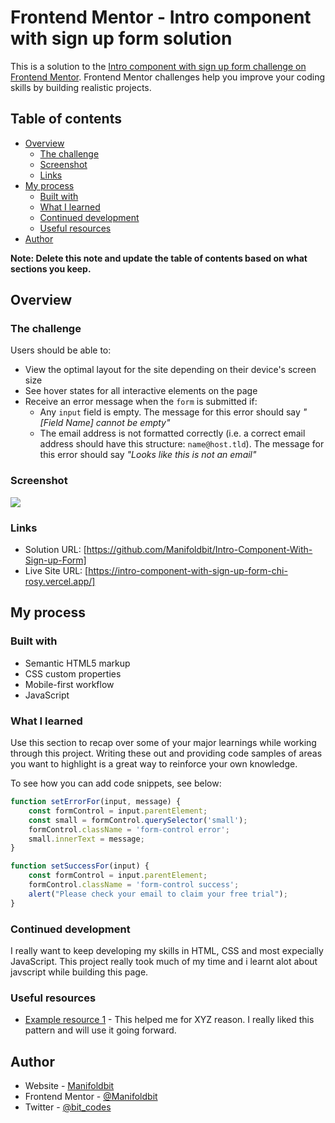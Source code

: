 # Frontend Mentor - Intro component with sign up form solution

This is a solution to the [Intro component with sign up form challenge on Frontend Mentor](https://www.frontendmentor.io/challenges/intro-component-with-signup-form-5cf91bd49edda32581d28fd1). Frontend Mentor challenges help you improve your coding skills by building realistic projects. 

## Table of contents

- [Overview](#overview)
  - [The challenge](#the-challenge)
  - [Screenshot](#screenshot)
  - [Links](#links)
- [My process](#my-process)
  - [Built with](#built-with)
  - [What I learned](#what-i-learned)
  - [Continued development](#continued-development)
  - [Useful resources](#useful-resources)
- [Author](#author)

**Note: Delete this note and update the table of contents based on what sections you keep.**

## Overview

### The challenge

Users should be able to:

- View the optimal layout for the site depending on their device's screen size
- See hover states for all interactive elements on the page
- Receive an error message when the `form` is submitted if:
  - Any `input` field is empty. The message for this error should say *"[Field Name] cannot be empty"*
  - The email address is not formatted correctly (i.e. a correct email address should have this structure: `name@host.tld`). The message for this error should say *"Looks like this is not an email"*

### Screenshot

![](./screenshot.jpg)

### Links

- Solution URL: [https://github.com/Manifoldbit/Intro-Component-With-Sign-up-Form]
- Live Site URL: [https://intro-component-with-sign-up-form-chi-rosy.vercel.app/]


## My process

### Built with

- Semantic HTML5 markup
- CSS custom properties
- Mobile-first workflow
- JavaScript

### What I learned

Use this section to recap over some of your major learnings while working through this project. Writing these out and providing code samples of areas you want to highlight is a great way to reinforce your own knowledge.

To see how you can add code snippets, see below:

```js
function setErrorFor(input, message) {
	const formControl = input.parentElement;
	const small = formControl.querySelector('small');
	formControl.className = 'form-control error';
	small.innerText = message;
}

function setSuccessFor(input) {
	const formControl = input.parentElement;
	formControl.className = 'form-control success';
	alert("Please check your email to claim your free trial");
}

```

### Continued development

I really want to keep developing my skills in HTML, CSS and most expecially JavaScript. This project really took much of my time and i learnt alot about javscript while building this page.

### Useful resources

- [Example resource 1](https://www.example.com) - This helped me for XYZ reason. I really liked this pattern and will use it going forward.


## Author

- Website - [Manifoldbit](https://Manifoldbit.com)
- Frontend Mentor - [@Manifoldbit](https://www.frontendmentor.io/profile/Manifoldbit)
- Twitter - [@bit_codes](https://twitter.com/IloriBabajide)

